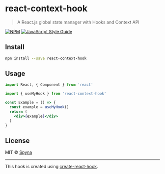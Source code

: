 # react-context-hook

> A React.js global state manager with Hooks and Context API

[![NPM](https://img.shields.io/npm/v/react-context-hook.svg)](https://www.npmjs.com/package/react-context-hook) [![JavaScript Style Guide](https://img.shields.io/badge/code_style-standard-brightgreen.svg)](https://standardjs.com)

## Install

```bash
npm install --save react-context-hook
```

## Usage

```jsx
import React, { Component } from 'react'

import { useMyHook } from 'react-context-hook'

const Example = () => {
  const example = useMyHook()
  return (
    <div>{example}</div>
  )
}
```

## License

MIT © [Spyna](https://github.com/Spyna)

---

This hook is created using [create-react-hook](https://github.com/hermanya/create-react-hook).
